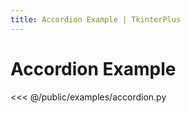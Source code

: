 ```yaml
---
title: Accordion Example | TkinterPlus
---
```


# Accordion Example

<<< @/public/examples/accordion.py
